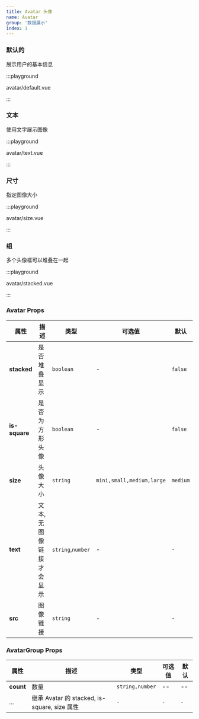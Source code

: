 ```yaml
---
title: Avatar 头像
name: Avatar
group: '数据展示'
index: 1
---
```


### 默认的

展示用户的基本信息

:::playground

avatar/default.vue

:::

### 文本

使用文字展示图像

:::playground

avatar/text.vue

:::

### 尺寸

指定图像大小

:::playground

avatar/size.vue

:::

### 组

多个头像框可以堆叠在一起

:::playground

avatar/stacked.vue

:::

### Avatar Props

| 属性          | 描述                    | 类型              | 可选值                    | 默认     |
| ------------- | ----------------------- | ----------------- | ------------------------- | -------- |
| **stacked**   | 是否堆叠显示            | `boolean`         | -                         | `false`  |
| **is-square** | 是否为方形头像          | `boolean`         | -                         | `false`  |
| **size**      | 头像大小                | `string`          | `mini,small,medium,large` | `medium` |
| **text**      | 文本,无图像链接才会显示 | `string`,`number` | -                         | `-`      |
| **src**       | 图像链接                | `string`          | -                         | `-`      |

### AvatarGroup Props

| 属性      | 描述                                         | 类型            | 可选值 | 默认 |
| --------- | -------------------------------------------- | --------------- | ------ | ---- |
| **count** | 数量                                         | `string,number` | --     | --   |
| ...       | 继承 Avatar 的 stacked, is-square, size 属性 | `-`             | `-`    | `-`  |
